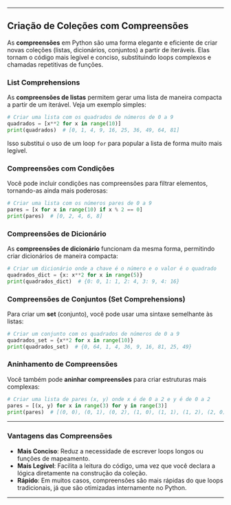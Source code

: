
---

## Criação de Coleções com Compreensões

As **compreensões** em Python são uma forma elegante e eficiente de criar novas coleções (listas, dicionários, conjuntos) a partir de iteráveis. Elas tornam o código mais legível e conciso, substituindo loops complexos e chamadas repetitivas de funções.

### List Comprehensions

As **compreensões de listas** permitem gerar uma lista de maneira compacta a partir de um iterável. Veja um exemplo simples:

```python
# Criar uma lista com os quadrados de números de 0 a 9
quadrados = [x**2 for x in range(10)]
print(quadrados)  # [0, 1, 4, 9, 16, 25, 36, 49, 64, 81]
```

Isso substitui o uso de um loop `for` para popular a lista de forma muito mais legível.

### Compreensões com Condições

Você pode incluir condições nas compreensões para filtrar elementos, tornando-as ainda mais poderosas:

```python
# Criar uma lista com os números pares de 0 a 9
pares = [x for x in range(10) if x % 2 == 0]
print(pares)  # [0, 2, 4, 6, 8]
```

### Compreensões de Dicionário

As **compreensões de dicionário** funcionam da mesma forma, permitindo criar dicionários de maneira compacta:

```python
# Criar um dicionário onde a chave é o número e o valor é o quadrado
quadrados_dict = {x: x**2 for x in range(5)}
print(quadrados_dict)  # {0: 0, 1: 1, 2: 4, 3: 9, 4: 16}
```

### Compreensões de Conjuntos (Set Comprehensions)

Para criar um **set** (conjunto), você pode usar uma sintaxe semelhante às listas:

```python
# Criar um conjunto com os quadrados de números de 0 a 9
quadrados_set = {x**2 for x in range(10)}
print(quadrados_set)  # {0, 64, 1, 4, 36, 9, 16, 81, 25, 49}
```

### Aninhamento de Compreensões

Você também pode **aninhar compreensões** para criar estruturas mais complexas:

```python
# Criar uma lista de pares (x, y) onde x é de 0 a 2 e y é de 0 a 2
pares = [(x, y) for x in range(3) for y in range(3)]
print(pares)  # [(0, 0), (0, 1), (0, 2), (1, 0), (1, 1), (1, 2), (2, 0), (2, 1), (2, 2)]
```

---

### Vantagens das Compreensões

- **Mais Conciso**: Reduz a necessidade de escrever loops longos ou funções de mapeamento.
- **Mais Legível**: Facilita a leitura do código, uma vez que você declara a lógica diretamente na construção da coleção.
- **Rápido**: Em muitos casos, compreensões são mais rápidas do que loops tradicionais, já que são otimizadas internamente no Python.

---
